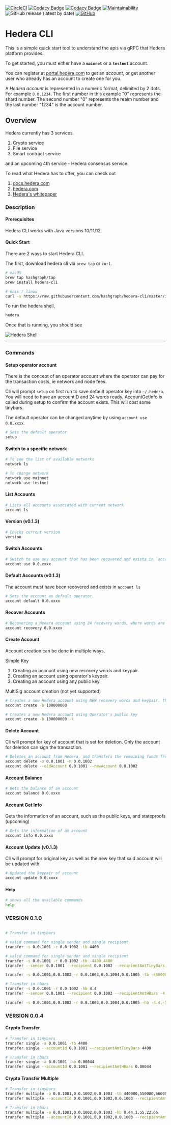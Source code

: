 [![CircleCI](https://circleci.com/gh/hashgraph/hedera-cli/tree/master.svg?style=shield)](https://circleci.com/gh/hashgraph/hedera-cli/tree/master) [![Codacy Badge](https://api.codacy.com/project/badge/Coverage/66c53b09f508477884f807f35ea755cc)](https://www.codacy.com/manual/HederaHashgraph/hedera-cli?utm_source=github.com&utm_medium=referral&utm_content=hashgraph/hedera-cli&utm_campaign=Badge_Coverage) [![Codacy Badge](https://api.codacy.com/project/badge/Grade/66c53b09f508477884f807f35ea755cc)](https://www.codacy.com/manual/HederaHashgraph/hedera-cli?utm_source=github.com&amp;utm_medium=referral&amp;utm_content=hashgraph/hedera-cli&amp;utm_campaign=Badge_Grade) [![Maintainability](https://api.codeclimate.com/v1/badges/0b8720d1b480910c0437/maintainability)](https://codeclimate.com/github/hashgraph/hedera-cli/maintainability) ![GitHub release (latest by date)](https://img.shields.io/github/v/release/hashgraph/hedera-cli) [![GitHub](https://img.shields.io/github/license/hashgraph/hedera-mirror-node)](LICENSE)

# Hedera CLI

This is a simple quick start tool to understand the apis via gRPC that Hedera platform provides.

To get started, you must either have a **`mainnet`** or a **`testnet`** account.

You can register at [portal.hedera.com](https://portal.hedera.com) to get an *account*, or get another user who already has an account to create one for you.

A *Hedera account* is represented in a numeric format, delimited by 2 dots. For example `0.0.1234`. The first number in this example "0" represents the shard number. The second number "0" represents the realm number and the last number "1234" is the account number.

## Overview

Hedera currently has 3 services.
1) Crypto service
2) File service
3) Smart contract service

and an upcoming 4th service - Hedera consensus service.

To read what Hedera has to offer, you can check out

1) [docs.hedera.com](https://docs.hedera.com/docs)
2) [hedera.com](https://www.hedera.com)
3) [Hedera's whitepaper](https://www.hedera.com/whitepaper)

### Description

#### Prerequisites

Hedera CLI works with Java versions 10/11/12.

#### Quick Start
There are 2 ways to start Hedera CLI.

The first, download hedera cli via `brew tap` or `curl`.
```bash
# macOS
brew tap hashgraph/tap
brew install hedera-cli

# unix / linux
curl -s https://raw.githubusercontent.com/hashgraph/hedera-cli/master/install.sh | bash
```

To run the hedera shell,
```bash
hedera
```

Once that is running, you should see 

![Hedera Shell](hedera.png)

___

### Commands

#### Setup operator account

There is the concept of an operator account where the operator can pay for the transaction costs, ie network and node fees.

Cli will prompt `setup` on first run to save default operator key into `~/.hedera`. You will need to have an accountID and 24 words ready.
AccountGetInfo is called during setup to confirm the account exists. This will cost some tinybars.
 
The default operator can be changed anytime by using `account use 0.0.xxxx`.
```bash
# Sets the default operator
setup
```

#### Switch to a specific network

```bash
# To see the list of available networks
network ls

# To change network
network use mainnet
network use testnet
```
#### List Accounts

```bash
# Lists all accounts associated with current network
account ls
```
#### Version (v0.1.3)
```bash
# Checks current version
version
```
#### Switch Accounts
```bash
# Switch to use any account that has been recovered and exists in `account ls`
account use 0.0.xxxx
```

#### Default Accounts (v0.1.3)
The account must have been recovered and exists in `account ls`
```bash
# Sets the account as default operator. 
account default 0.0.xxxx
```

#### Recover Accounts

```bash
# Recovering a Hedera account using 24 recovery words, where words are separated by spaces. This is default.
account recovery 0.0.xxxx
```

#### Create Account

Account creation can be done in multiple ways.

Simple Key
1) Creating an account using new recovery words and keypair.
2) Creating an account using operator's keypair.
3) Creating an account using any public key.

MultiSig account creation (not yet supported)

```bash
# Creates a new Hedera account using NEW recovery words and keypair. This is default.
account create -b 100000000

# Creates a new Hedera account using Operator's public key 
account create -b 100000000 -k
```

#### Delete Account
Cli will prompt for key of account that is set for deletion. 
Only the account for deletion can sign the transaction.
```bash
# Deletes an account from Hedera, and transfers the remaining funds from the deleted account to the new account
account delete -o 0.0.1001 -n 0.0.1002
account delete --oldAccount 0.0.1001 --newAccount 0.0.1002
```
#### Account Balance

```bash
# Gets the balance of an account
account balance 0.0.xxxx
```

#### Account Get Info
Gets the information of an account, such as the public keys, and stateproofs (upcoming)
```bash
# Gets the information of an account
account info 0.0.xxxx
```

#### Account Update (v0.1.3)
Cli will prompt for original key as well as the new key that said account will be updated with.
```bash
# Updated the keypair of account
account update 0.0.xxxx 
```

#### Help

```bash
# shows all the available commands
help
```

### VERSION 0.1.0

```bash

# Transfer in tinybars

# valid command for single sender and single recipient
transfer -s 0.0.1001 -r 0.0.1002 -tb 4400 

# valid command for single sender and single recipient
transfer -s 0.0.1001 -r 0.0.1002 -tb -4400,4400 
transfer --sender 0.0.1001 --recipient 0.0.1002 --recipientAmtTinyBars -4400,4400

transfer -s 0.0.1001,0.0.1002 -r 0.0.1003,0.0.1004,0.0.1005 -tb -440000,-500000,440000,200000,300000 

# Transfer in hbars
transfer -s 0.0.1001 -r 0.0.1002 -hb 4.4 
transfer --sender 0.0.1001 --recipient 0.0.1002 --recipientAmtHBars -4.4,4.4

transfer -s 0.0.1001,0.0.1002 -r 0.0.1003,0.0.1004,0.0.1005 -hb -4.4,-50,4.4,20,30 
```

### VERSION 0.0.4

#### Crypto Transfer
```bash
# Transfer in tinybars
transfer single -a 0.0.1001 -tb 4400 
transfer single --accountId 0.0.1001 --recipientAmtTinyBars 4400

# Transfer in hbars
transfer single -a 0.0.1001 -hb 0.00044 
transfer single --accountId 0.0.1001 --recipientAmtHBars 0.00044
```

#### Crypto Transfer Multiple

```bash
# Transfer in tinybars
transfer multiple -a 0.0.1001,0.0.1002,0.0.1003 -tb 440000,550000,660000 
transfer multiple --accountId 0.0.1001,0.0.1002,0.0.1003 --recipientAmtTinyBars 44000,55000,66000

# Transfer in hbars
transfer multiple -a 0.0.1001,0.0.1002,0.0.1003 -hb 0.44,1.55,22.66
transfer multiple --accountId 0.0.1001,0.0.1002,0.0.1003 --recipientAmtHBars 0.44,1.55,22.66
```
